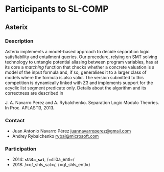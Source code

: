 # Participants to SL-COMP

## Asterix
### Description
Asterix implements a model-based approach to decide separation logic
satisfiability and entailment queries. Our procedure, relying on SMT
solving technology to untangle potential aliasing between program
variables, has at its core a _matching_ function that checks whether a
concrete valuation is a model of the input formula and, if so,
generalises it to a larger class of models where the formula is also
valid. The version submitted to this competition is dynamically linked
with Z3 and implements support for the acyclic list segment predicate
only. Details about the algorithm and its correctness are described in

J. A. Navarro Perez and A. Rybalchenko. Separation Logic Modulo Theories.
In Proc. APLAS'13, 2013.

### Contact
   * Juan Antonio Navarro Pérez <juannavarroperez@gmail.com>
   * Andrey Rybalchenko <rybal@microsoft.com>

### Participation
   * 2014: **`sll0a_sat`**, /=sll0a_entl=/
   * 2018: /=qf_shls_sat=/, /=qf_shls_entl=/
   
